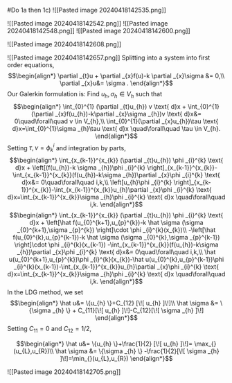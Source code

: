 #Do 1a then 1c)
![[Pasted image 20240418142535.png]]

![[Pasted image 20240418142542.png]]
![[Pasted image 20240418142548.png]]
![[Pasted image 20240418142600.png]]

![[Pasted image 20240418142608.png]]

![[Pasted image 20240418142657.png]]
Splitting into a system into first order equations,
$$\begin{align*}
\partial _{t}u + \partial _{x}f(u)-k \partial _{x}\sigma &= 0,\\
\partial _{x}u&= \sigma .
\end{align*}$$
Our Galerkin formulation is: Find $u_{h},\sigma _{h} \in V_{h}$ such that
$$\begin{align*}
\int_{0}^{1} (\partial _{t}u_{h}) v \text{ d}x + \int_{0}^{1}(\partial _{x}f(u_{h})-k\partial _{x}\sigma _{h})v \text{ d}x&= 0\quad\forall\quad v \in V_{h},\\
\int_{0}^{1}(\partial _{x}u_{h})\tau \text{ d}x=\int_{0}^{1}\sigma _{h}\tau \text{ d}x \quad\forall\quad \tau \in V_{h}.
\end{align*}$$
Setting $\tau ,v=\phi _{k}^{i}$ and integration by parts,
$$\begin{align*}
\int_{x_{k-1}}^{x_{k}} (\partial _{t}u_{h}) \phi _{i}^{k} \text{ d}x + \left[(f(u_{h})-k \sigma _{h})\phi _{i}^{k} \right]_{x_{k-1}}^{x_{k}}-\int_{x_{k-1}}^{x_{k}}(f(u_{h})-k\sigma _{h})\partial _{x}\phi _{i}^{k} \text{ d}x&= 0\quad\forall\quad i,k,\\
\left[u_{h}\phi _{i}^{k} \right]_{x_{k-1}}^{x_{k}}-\int_{x_{k-1}}^{x_{k}}u_{h}\partial _{x}\phi _{i}^{k} \text{ d}x=\int_{x_{k-1}}^{x_{k}}\sigma _{h}\phi _{i}^{k} \text{ d}x \quad\forall\quad i,k.
\end{align*}$$
$$\begin{align*}
\int_{x_{k-1}}^{x_{k}} (\partial _{t}u_{h}) \phi _{i}^{k} \text{ d}x + \left[\hat f(u_{0}^{k+1},u_{p}^{k})-k \hat \sigma (\sigma _{0}^{k+1},\sigma _{p}^{k}) \right]\cdot \phi _{i}^{k}(x_{k})\\
-\left[\hat f(u_{0}^{k},u_{p}^{k-1})-k \hat \sigma (\sigma _{0}^{k},\sigma _{p}^{k-1}) \right]\cdot \phi _{i}^{k}(x_{k-1})   
-\int_{x_{k-1}}^{x_{k}}(f(u_{h})-k\sigma _{h})\partial _{x}\phi _{i}^{k} \text{ d}x&= 0\quad\forall\quad i,k,\\
\hat u(u_{0}^{k+1},u_{p}^{k})\phi _{i}^{k}(x_{k})-\hat u(u_{0}^{k},u_{p}^{k-1})\phi _{i}^{k}(x_{k-1})-\int_{x_{k-1}}^{x_{k}}u_{h}\partial _{x}\phi _{i}^{k} \text{ d}x=\int_{x_{k-1}}^{x_{k}}\sigma _{h}\phi _{i}^{k} \text{ d}x \quad\forall\quad i,k.
\end{align*}$$
In the LDG method, we set
$$\begin{align*}
\hat u&= \{u_{h} \}+C_{12} [\![ u_{h} ]\!]\\
\hat \sigma &= \{\sigma _{h} \} + C_{11}[\![ u_{h} ]\!]-C_{12}[\![ \sigma _{h} ]\!]
\end{align*}$$
Setting $C_{11}=0$ and $C_{12}=1/2$,

$$\begin{align*}
\hat u&= \{u_{h} \}+\frac{1}{2} [\![ u_{h} ]\!]= \max_{}(u_{L},u_{R})\\
\hat \sigma &= \{\sigma _{h} \}  -\frac{1}{2}[\![ \sigma _{h} ]\!]=\min_{}(u_{L},u_{R}) 
\end{align*}$$



![[Pasted image 20240418142705.png]]